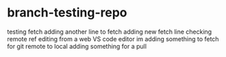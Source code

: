 # branch-testing-repo
testing fetch
adding another line to fetch
adding new fetch line
checking remote ref
editing from a web VS code editor
im adding something to fetch for git remote to local
adding something for a pull
